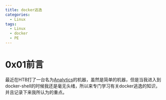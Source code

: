 ```yaml
---
title: docker逃逸
categories:
  - Linux
tags:
  - Linux
  - docker
  - PE
---
```

# 0x01前言
最近在HTB打了一台名为[Analytics](https://app.hackthebox.com/machines/Analytics)的机器，虽然是简单的机器，但是当我进入到docker-shell的时候我还是毫无头绪，所以来专门学习有关docker逃逸的知识，并且记录下来我所认为的重点。